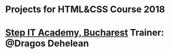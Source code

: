 # Projects for HTML&CSS Course 2018
[Step IT Academy, Bucharest](https://itstep.ro/)
Trainer: @Dragos Dehelean
=

